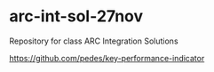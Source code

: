 # arc-int-sol-27nov
Repository for class ARC Integration Solutions

https://github.com/pedes/key-performance-indicator
